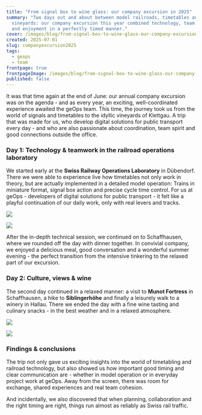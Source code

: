 ```yaml
---
title: "From signal box to wine glass: our company excursion in 2025"
summary: "Two days out and about between model railroads, timetables and
  vineyards: our company excursion this year combined technology, team spirit
  and enjoyment in a perfectly timed manner."
cover: /images/blog/from-signal-box-to-wine-glass-our-company-excursion-in-2025/image00025.jpeg
created: 2025-07-01
slug: companyexcursion2025
tags:
  - geops
  - team
frontpage: true
frontpageImage: /images/blog/from-signal-box-to-wine-glass-our-company-excursion-in-2025/image00025.jpeg
published: false
---
```

It was that time again at the end of June: our annual company excursion was on the agenda - and as every year, an exciting, well-coordinated experience awaited the geOps team. This time, the journey took us from the world of signals and timetables to the idyllic vineyards of Klettgau. A trip that was made for us, who develop digital solutions for public transport every day - and who are also passionate about coordination, team spirit and good connections outside the office.

### Day 1: Technology & teamwork in the railroad operations laboratory

We started early at the **Swiss Railway Operations Laboratory** in Dübendorf. There we were able to experience live how timetables not only work in theory, but are actually implemented in a detailed model operation: Trains in miniature format, signal box action and precise cycle time control. For us at geOps - developers of digital solutions for public transport - it felt like a playful continuation of our daily work, only with real levers and tracks.

![](/images/blog/from-signal-box-to-wine-glass-our-company-excursion-in-2025/image00025.jpeg)

![](/images/blog/from-signal-box-to-wine-glass-our-company-excursion-in-2025/image00016.jpeg)

After the in-depth technical session, we continued on to Schaffhausen, where we rounded off the day with dinner together. In convivial company, we enjoyed a delicious meal, good conversation and a wonderful summer evening - the perfect transition from the intensive tinkering to the relaxed part of our excursion.

### Day 2: Culture, views & wine

The second day continued in a relaxed manner: a visit to **Munot Fortress** in Schaffhausen, a hike to **Siblingerhöhe** and finally a leisurely walk to a winery in Hallau. There we ended the day with a fine wine tasting and culinary snacks - in the best weather and in a relaxed atmosphere.

![](/images/blog/from-signal-box-to-wine-glass-our-company-excursion-in-2025/image00050.jpeg)

![](/images/blog/from-signal-box-to-wine-glass-our-company-excursion-in-2025/image00053.jpeg)

### F﻿indings & conclusions

The trip not only gave us exciting insights into the world of timetabling and railroad technology, but also showed us how important good timing and clear communication are - whether in model operation or in everyday project work at geOps. Away from the screen, there was room for exchange, shared experiences and real team cohesion.

And incidentally, we also discovered that when planning, collaboration and the right timing are right, things run almost as reliably as Swiss rail traffic.